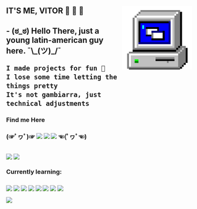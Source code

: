 <div>
  <img align="right" alt="PC GIF" src="https://github.com/TheDudeThatCode/TheDudeThatCode/blob/master/Assets/PC.gif" width="190" />  
  <h2> IT'S ME, VITOR 👋 👋 👋 <h2>
  - (ಠ_ಠ) Hello There, just a young latin-american guy here. ¯\_(ツ)_/¯
  
    I made projects for fun 👀
    I lose some time letting the things pretty
    It's not gambiarra, just technical adjustments
    
<h3><strong>Find me Here</strong><h3>
  (☞ﾟヮﾟ)☞
  <a href="https://www.instagram.com/u.vito.duarte/" target="_blank"><img src="https://img.shields.io/badge/-Instagram-%23E4405F?style=for-the-badge&logo=instagram&logoColor=white" target="_blank"></a>
  <a href = "mailto:v02hx10@gmail.com"><img src="https://img.shields.io/badge/-Gmail-%23333?style=for-the-badge&logo=gmail&logoColor=white" target="_blank"></a>
  <a href="https://www.linkedin.com/in/vitor-hugo-1601bb21a" target="_blank"><img src="https://img.shields.io/badge/-LinkedIn-%230077B5?style=for-the-badge&logo=linkedin&logoColor=white" target="_blank"></a>
☜(ﾟヮﾟ☜)
</div>
  
<div style="display: inline_block"><br>
  <img align="center" height="150em" src="https://github-readme-streak-stats.herokuapp.com/?user=Vitor-labs&layout=compact&langs_count=7&theme=tokyonight"/>
  <img align="center" height="150em" src="https://github-readme-stats.vercel.app/api?username=Vitor-labs&show_icons=true&theme=tokyonight&include_all_commits=true&count_private=true"/>
  <h3><strong>Currently learning:</strong><h3>
  <img align="center" src="https://img.shields.io/badge/Python-FFD43B?style=for-the-badge&logo=python&logoColor=darkgreen">
  <img align="center" src="https://img.shields.io/badge/Java-ED8B00?style=for-the-badge&logo=java&logoColor=white">
  <img align="center" src="https://img.shields.io/badge/Elixir-4B275F?style=for-the-badge&logo=elixir&logoColor=white">
  <img align="center" src="https://img.shields.io/badge/C%2B%2B-00599C?style=for-the-badge&logo=c%2B%2B&logoColor=white">
  <img align="center" src="https://img.shields.io/badge/Amazon_AWS-232F3E?style=for-the-badge&logo=amazon-aws&logoColor=white">
  <img align="center" src="https://img.shields.io/badge/PostgreSQL-316192?style=for-the-badge&logo=postgresql&logoColor=white">
  <img align="center" src="https://img.shields.io/badge/Grafana-F2F4F9?style=for-the-badge&logo=grafana&logoColor=orange&labelColor=F2F4F9">
  <img align="center" src="https://img.shields.io/badge/Kali_Linux-557C94?style=for-the-badge&logo=kali-linux&logoColor=white">
</div>
    
<div>
  <a href="https://github.com/Vitor-labs">
  
  <img height="175em" src="https://github-readme-stats.vercel.app/api/top-langs/?username=Vitor-labs&layout=compact&langs_count=6&theme=tokyonight"/>
</div>


